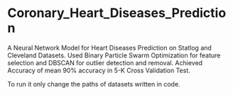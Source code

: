 # Coronary_Heart_Diseases_Prediction
A Neural Network Model for Heart Diseases Prediction on Statlog and Cleveland Datasets.
Used Binary Particle Swarm Optimization for feature selection and DBSCAN for outlier detection and removal.
Achieved Accuracy of mean 90% accuracy in 5-K Cross Validation Test.

To run it only change the paths of datasets written in code.
